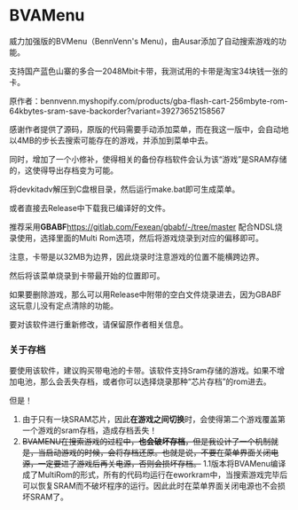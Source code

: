 # BVAMenu
威力加强版的BVMenu（BennVenn's Menu)，由Ausar添加了自动搜索游戏的功能。

支持国产蓝色山寨的多合一2048Mbit卡带，我测试用的卡带是淘宝34块钱一张的卡。

原作者：bennvenn.myshopify.com/products/gba-flash-cart-256mbyte-rom-64kbytes-sram-save-backorder?variant=39273652158567

感谢作者提供了源码，原版的代码需要手动添加菜单，而在我这一版中，会自动地以4MB的步长去搜索可能存在的游戏，并添加到菜单中去。

同时，增加了一个小修补，使得相关的备份存档软件会认为该“游戏”是SRAM存储的，这使得导出存档变为可能。

将devkitadv解压到C盘根目录，然后运行make.bat即可生成菜单。

或者直接去Release中下载我已编译好的文件。

推荐采用**GBABF**https://gitlab.com/Fexean/gbabf/-/tree/master 配合NDSL烧录使用，选择里面的Multi Rom选项，然后将游戏烧录到对应的偏移即可。

注意，卡带是以32MB为边界，因此烧录时注意游戏的位置不能横跨边界。

然后将该菜单烧录到卡带最开始的位置即可。

如果要删除游戏，那么可以用Release中附带的空白文件烧录进去，因为GBABF这玩意儿没有定点清除的功能。


要对该软件进行重新修改，请保留原作者相关信息。

### 关于存档

要使用该软件，建议购买带电池的卡带。该软件支持Sram存储的游戏。如果不增加电池，那么会丢失存档，或者你可以选择烧录那种“芯片存档”的rom进去。

但是！
1. 由于只有一块SRAM芯片，因此**在游戏之间切换**时，会使得第二个游戏覆盖第一个游戏的sram存档，造成存档丢失！
2. ~~BVAMENU在搜索游戏的过程中，**也会破坏存档**，但是我设计了一个机制就是，当启动游戏的时候，会将存档还原。也就是说，不要在菜单界面关闭电源，一定要进了游戏后再关电源，否则会损坏存档。~~
   1.1版本将BVAMenu编译成了MultiRom的形式，所有的代码均运行在eworkram中，当搜索游戏完毕后可以恢复SRAM而不破坏程序的运行。因此此时在菜单界面关闭电源也不会损坏SRAM了。
